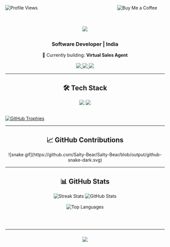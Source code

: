 <p align="left">
  <img src="https://komarev.com/ghpvc/?username=salty-bear&label=Profile%20views&color=0e75b6&style=flat" alt="Profile Views" />
  <a href="https://www.buymeacoffee.com/aryamanxd">
    <img align="right" src="https://cdn.buymeacoffee.com/buttons/v2/default-yellow.png" height="35" width="150" alt="Buy Me a Coffee" />
  </a>
</p>

<h1 align="center">
  <img src="https://readme-typing-svg.herokuapp.com/?font=Arial&size=35&center=true&vCenter=true&width=500&height=70&duration=4000&lines=Hello!;+I'm+Aryaman+Raj." />
</h1>

<h3 align="center">Software Developer | India</h3>

<div align="center">
  🔭 Currently building: <strong>Virtual Sales Agent</strong>
</div>

<br/>

<div align="center">
  <a href="mailto:contactme.aryaman@gmail.com">
    <img src="https://img.shields.io/badge/Gmail-333333?style=for-the-badge&logo=gmail&logoColor=red" />
  </a>
  <a href="https://linkedin.com/in/aryamanrajxd/" target="_blank">
    <img src="https://img.shields.io/badge/LinkedIn-0077B5?style=for-the-badge&logo=linkedin&logoColor=white" />
  </a>
  <a href="https://saltybearxd.co" target="_blank">
    <img src="https://img.shields.io/badge/Portfolio-FF5722?style=for-the-badge&logo=todoist&logoColor=white" />
  </a>
</div>

<hr/>

<h2 align="center">🛠️ Tech Stack</h2>

<div align="center">
  <img src="https://skillicons.dev/icons?i=angular,selenium,bootstrap,html,css,vscode,github,figma,tailwind,git,expressjs" />
  <img src="https://skillicons.dev/icons?i=python,javascript,typescript,firebase,c,java,nodejs,mysql,flask" />
</div>

<br/>

<p align="left">
  <a href="https://github.com/ryo-ma/github-profile-trophy">
    <img src="https://github-profile-trophy.vercel.app/?username=salty-bear&margin-w=15&row=1&theme=flat" alt="GitHub Trophies" />
  </a>
</p>

<hr/>

<div align="center">
  <h2>📈 GitHub Contributions</h2>
  ![snake gif](https://github.com/Salty-Bear/Salty-Bear/blob/output/github-snake-dark.svg)
</div>

<hr/>

<h2 align="center">📊 GitHub Stats</h2>

<div align="center">
  <img width=390 src="https://github-readme-streak-stats-salesp07.vercel.app/?user=Salty-Bear&count_private=true&theme=react&border_radius=10" alt="Streak Stats" />
  <img width=390 src="https://github-readme-stats-salesp07.vercel.app/api?username=Salty-Bear&count_private=true&show_icons=true&theme=react&rank_icon=github&border_radius=10" alt="GitHub Stats" />
  <br/><br/>
  <img width=325 src="https://github-readme-stats-salesp07.vercel.app/api/top-langs/?username=Salty-Bear&hide=HTML&langs_count=8&layout=compact&theme=react&border_radius=10&size_weight=0.5&count_weight=0.5&exclude_repo=github-readme-stats" alt="Top Languages" />
</div>

<br/><br/>
<hr/>

<h3 align="center">
  <img src="https://readme-typing-svg.herokuapp.com/?font=Righteous&size=25&center=true&vCenter=true&width=500&height=70&duration=4000&lines=Thanks+for+visiting!;+Let's+connect+on+LinkedIn.;Open+to+collaborations+and+new+opportunities." />
</h3>
